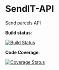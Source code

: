 # SendIT-API
Send parcels API

__Build status__:


[![Build Status](https://travis-ci.org/ElMonstro/SendIT-API.svg?branch=ft-admin-get-all-orders-161700246)](https://travis-ci.org/ElMonstro/SendIT-API)


__Code Coverage__:

[![Coverage Status](https://coveralls.io/repos/github/ElMonstro/SendIT-API/badge.svg)](https://coveralls.io/github/ElMonstro/SendIT-API)

